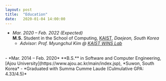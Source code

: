```yaml
---
layout: post
title:  "Education"
date:   2020-01-04 14:00:00
---
```


- *Mar. 2020 – Feb. 2022 (Expected)*  
**M.S.** Student in the School of Computing, [KAIST](https://www.kaist.ac.kr/kr/), *Daejeon, South Korea*  
    - *Advisor: Prof. Myungchul Kim @ [KAIST WINS Lab](https://winslab.kaist.ac.kr/)*   
<br>  
- *Mar. 2014 – Feb. 2020*  
**B.S.** in Software and Computer Engineering, [Ajou University](https://www.ajou.ac.kr/main/index.jsp), *Suwon, South Korea*
    - *Graduated with Summa Cumme Laude (Culmulative GPA: 4.33/4.5)*  
